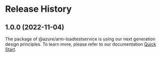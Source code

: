 # Release History
    
## 1.0.0 (2022-11-04)

The package of @azure/arm-loadtestservice is using our next generation design principles. To learn more, please refer to our documentation [Quick Start](https://aka.ms/js-track2-quickstart).
